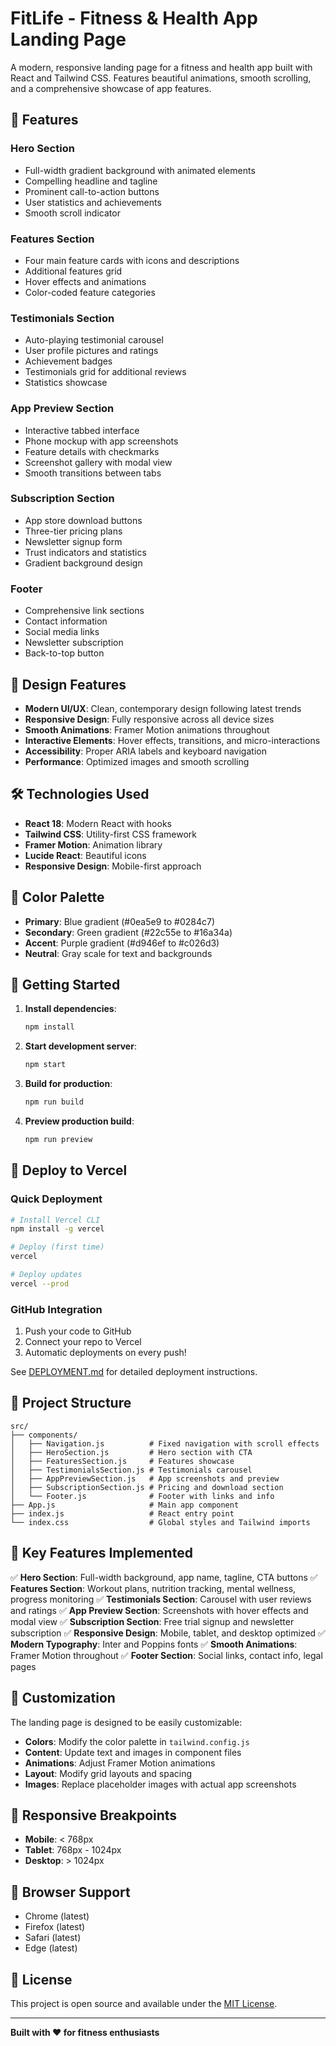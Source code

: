 # FitLife - Fitness & Health App Landing Page

A modern, responsive landing page for a fitness and health app built with React and Tailwind CSS. Features beautiful animations, smooth scrolling, and a comprehensive showcase of app features.

## 🚀 Features

### Hero Section
- Full-width gradient background with animated elements
- Compelling headline and tagline
- Prominent call-to-action buttons
- User statistics and achievements
- Smooth scroll indicator

### Features Section
- Four main feature cards with icons and descriptions
- Additional features grid
- Hover effects and animations
- Color-coded feature categories

### Testimonials Section
- Auto-playing testimonial carousel
- User profile pictures and ratings
- Achievement badges
- Testimonials grid for additional reviews
- Statistics showcase

### App Preview Section
- Interactive tabbed interface
- Phone mockup with app screenshots
- Feature details with checkmarks
- Screenshot gallery with modal view
- Smooth transitions between tabs

### Subscription Section
- App store download buttons
- Three-tier pricing plans
- Newsletter signup form
- Trust indicators and statistics
- Gradient background design

### Footer
- Comprehensive link sections
- Contact information
- Social media links
- Newsletter subscription
- Back-to-top button

## 🎨 Design Features

- **Modern UI/UX**: Clean, contemporary design following latest trends
- **Responsive Design**: Fully responsive across all device sizes
- **Smooth Animations**: Framer Motion animations throughout
- **Interactive Elements**: Hover effects, transitions, and micro-interactions
- **Accessibility**: Proper ARIA labels and keyboard navigation
- **Performance**: Optimized images and smooth scrolling

## 🛠️ Technologies Used

- **React 18**: Modern React with hooks
- **Tailwind CSS**: Utility-first CSS framework
- **Framer Motion**: Animation library
- **Lucide React**: Beautiful icons
- **Responsive Design**: Mobile-first approach

## 📱 Color Palette

- **Primary**: Blue gradient (#0ea5e9 to #0284c7)
- **Secondary**: Green gradient (#22c55e to #16a34a)
- **Accent**: Purple gradient (#d946ef to #c026d3)
- **Neutral**: Gray scale for text and backgrounds

## 🚀 Getting Started

1. **Install dependencies**:
   ```bash
   npm install
   ```

2. **Start development server**:
   ```bash
   npm start
   ```

3. **Build for production**:
   ```bash
   npm run build
   ```

4. **Preview production build**:
   ```bash
   npm run preview
   ```

## 🚀 Deploy to Vercel

### Quick Deployment
```bash
# Install Vercel CLI
npm install -g vercel

# Deploy (first time)
vercel

# Deploy updates
vercel --prod
```

### GitHub Integration
1. Push your code to GitHub
2. Connect your repo to Vercel
3. Automatic deployments on every push!

See [DEPLOYMENT.md](DEPLOYMENT.md) for detailed deployment instructions.

## 📁 Project Structure

```
src/
├── components/
│   ├── Navigation.js          # Fixed navigation with scroll effects
│   ├── HeroSection.js         # Hero section with CTA
│   ├── FeaturesSection.js     # Features showcase
│   ├── TestimonialsSection.js # Testimonials carousel
│   ├── AppPreviewSection.js   # App screenshots and preview
│   ├── SubscriptionSection.js # Pricing and download section
│   └── Footer.js              # Footer with links and info
├── App.js                     # Main app component
├── index.js                   # React entry point
└── index.css                  # Global styles and Tailwind imports
```

## 🎯 Key Features Implemented

✅ **Hero Section**: Full-width background, app name, tagline, CTA buttons
✅ **Features Section**: Workout plans, nutrition tracking, mental wellness, progress monitoring
✅ **Testimonials Section**: Carousel with user reviews and ratings
✅ **App Preview Section**: Screenshots with hover effects and modal view
✅ **Subscription Section**: Free trial signup and newsletter subscription
✅ **Responsive Design**: Mobile, tablet, and desktop optimized
✅ **Modern Typography**: Inter and Poppins fonts
✅ **Smooth Animations**: Framer Motion throughout
✅ **Footer Section**: Social links, contact info, legal pages

## 🎨 Customization

The landing page is designed to be easily customizable:

- **Colors**: Modify the color palette in `tailwind.config.js`
- **Content**: Update text and images in component files
- **Animations**: Adjust Framer Motion animations
- **Layout**: Modify grid layouts and spacing
- **Images**: Replace placeholder images with actual app screenshots

## 📱 Responsive Breakpoints

- **Mobile**: < 768px
- **Tablet**: 768px - 1024px
- **Desktop**: > 1024px

## 🔧 Browser Support

- Chrome (latest)
- Firefox (latest)
- Safari (latest)
- Edge (latest)

## 📄 License

This project is open source and available under the [MIT License](LICENSE).

---

**Built with ❤️ for fitness enthusiasts**
